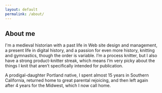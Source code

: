 ```yaml
---
layout: default
permalink: /about/
---
```


## About me

I'm a medieval historian with a past life in Web site design and management, a present life in digital history, and a passion for even more history, knitting and gymnastics, though the order is variable. I’m a process knitter, but I also have a strong product-knitter streak, which means I’m very picky about the things I knit that aren’t specifically intended for publication.

A prodigal-daughter Portland native, I spent almost 15 years in Southern California, returned home to great parental rejoicing, and then left again after 4 years for the Midwest, which I now call home.